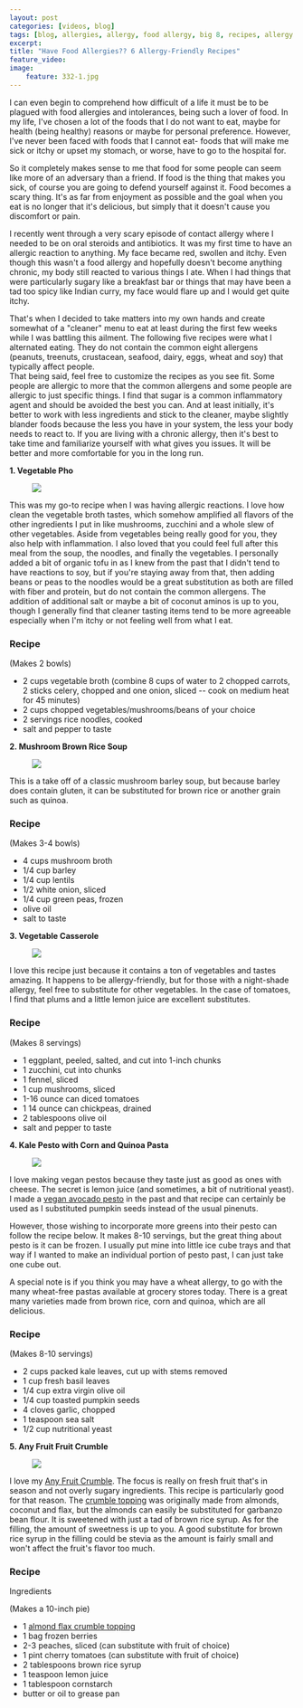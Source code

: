 ```yaml
---
layout: post
categories: [videos, blog]
tags: [blog, allergies, allergy, food allergy, big 8, recipes, allergy friendly, allergy friendly recipes, allergy friendly foods]
excerpt: 
title: "Have Food Allergies?? 6 Allergy-Friendly Recipes"
feature_video: 
image:
    feature: 332-1.jpg
---
```


I can even begin to comprehend how difficult of a life it must be to be plagued with food allergies and intolerances, being such a lover of food.  In my life, I've chosen a lot of the foods that I do not want to eat, maybe for health (being healthy) reasons or maybe for personal preference. However, I've never been faced with foods that I cannot eat- foods that will make me sick or itchy or upset my stomach, or worse, have to go to the hospital for.

So it completely makes sense to me that food for some people can seem like more of an adversary than a friend.  If food is the thing that makes you sick, of course you are going to defend yourself against it.  Food becomes a scary thing.  It's as far from enjoyment as possible and the goal when you eat is no longer that it's delicious, but simply that it doesn't cause you discomfort or pain.

I recently went through a very scary episode of contact allergy where I needed to be on oral steroids and antibiotics.  It was my first time to have an allergic reaction to anything.  My face became red, swollen and itchy.  Even though this wasn't a food allergy and hopefully doesn't become anything chronic, my body still reacted to various things I ate.  When I had things that were particularly sugary like a breakfast bar or things that may have been a tad too spicy like Indian curry, my face would flare up and I would get quite itchy.

That's when I decided to take matters into my own hands and create somewhat of a "cleaner" menu to eat at least during the first few weeks while I was battling this ailment.  The following five recipes were what I alternated eating.  They do not contain the common eight allergens (peanuts, treenuts, crustacean, seafood, dairy, eggs, wheat and soy) that typically affect people.  
That being said, feel free to customize the recipes as you see fit.  Some people are allergic to more that the common allergens and some people are allergic to just specific things.  I find that sugar is a common inflammatory agent and should be avoided the best you can.  And at least initially, it's better to work with less ingredients and stick to the cleaner, maybe slightly blander foods because the less you have in your system, the less your body needs to react to.  If you are living with a chronic allergy, then it's best to take time and familiarize yourself with what gives you issues.  It will be better and more comfortable for you in the long run. 

__1. Vegetable Pho__

<figure>
    <img src="/images/332-2.jpg">
</figure>

This was my go-to recipe when I was having allergic reactions.  I love how clean the vegetable broth tastes, which somehow amplified all flavors of the other ingredients I put in like mushrooms, zucchini and a whole slew of other vegetables.  Aside from vegetables being really good for you, they also help with inflammation.  I also loved that you could feel full after this meal from the soup, the noodles, and finally the vegetables.  I personally added a bit of organic tofu in as I knew from the past that I didn't tend to have reactions to soy, but if you're staying away from that, then adding beans or peas to the noodles would be a great substitution as both are filled with fiber and protein, but do not contain the common allergens.  The addition of additional salt or maybe a bit of coconut aminos is up to you, though I generally find that cleaner tasting items tend to be more agreeable especially when I'm itchy or not feeling well from what I eat.

### Recipe

(Makes 2 bowls)

- 2 cups vegetable broth (combine 8 cups of water to 2 chopped carrots, 2 sticks celery, chopped and one onion, sliced -- cook on medium heat for 45 minutes)
- 2 cups chopped vegetables/mushrooms/beans of your choice
- 2 servings rice noodles, cooked
- salt and pepper to taste



__2. Mushroom Brown Rice Soup__

<figure>
    <img src="/images/332-3.jpg">
</figure>

This is a take off of a classic mushroom barley soup, but because barley does contain gluten, it can be substituted for brown rice or another grain such as quinoa.

### Recipe

(Makes 3-4 bowls)

- 4 cups mushroom broth
- 1/4 cup barley
- 1/4 cup lentils
- 1/2 white onion, sliced
- 1/4 cup green peas, frozen
- olive oil
- salt to taste

__3. Vegetable Casserole__

<figure>
    <img src="/images/332-4.jpg">
</figure>

I love this recipe just because it contains a ton of vegetables and tastes amazing.  It happens to be allergy-friendly, but for those with a night-shade allergy, feel free to substitute for other vegetables.  In the case of tomatoes, I find that plums and a little lemon juice are excellent substitutes.

### Recipe

(Makes 8 servings)

- 1 eggplant, peeled, salted, and cut into 1-inch chunks
- 1 zucchini, cut into chunks
- 1 fennel, sliced
- 1 cup mushrooms, sliced
- 1-16 ounce can diced tomatoes
- 1 14 ounce can chickpeas, drained
- 2 tablespoons olive oil
- salt and pepper to taste


__4. Kale Pesto with Corn and Quinoa Pasta__

<figure>
    <img src="/images/226-7.jpg">
</figure>

I love making vegan pestos because they taste just as good as ones with cheese.  The secret is lemon juice (and sometimes, a bit of nutritional yeast).  I made a [vegan avocado pesto](http://eastmeetskitchen.com/videos/recipes/vegan-avocado-pesto/) in the past and that recipe can certainly be used as I substituted pumpkin seeds instead of the usual pinenuts.  

However, those wishing to incorporate more greens into their pesto can follow the recipe below.  It makes 8-10 servings, but the great thing about pesto is it can be frozen.  I usually put mine into little ice cube trays and that way if I wanted to make an individual portion of pesto past, I can just take one cube out.  

A special note is if you think you may have a wheat allergy, to go with the many wheat-free pastas available at grocery stores today.  There is a great many varieties made from brown rice, corn and quinoa, which are all delicious.

### Recipe

(Makes 8-10 servings)

- 2 cups packed kale leaves, cut up with stems removed
- 1 cup fresh basil leaves
- 1/4 cup extra virgin olive oil
- 1/4 cup toasted pumpkin seeds
- 4 cloves garlic, chopped
- 1 teaspoon sea salt
- 1/2 cup nutritional yeast



__5. Any Fruit Fruit Crumble__

<figure>
    <img src="/images/152-8.jpg">
</figure>

I love my [Any Fruit Crumble](http://eastmeetskitchen.com/recipes/blackberry-tomato-fruit-crumble/).  The focus is really on fresh fruit that's in season and not overly sugary ingredients.  This recipe is particularly good for that reason.  The [crumble topping](http://eastmeetskitchen.com/recipes/high-protein-almond-flax-crumble-topping/) was originally made from almonds, coconut and flax, but the almonds can easily be substituted for garbanzo bean flour.  It is sweetened with just a tad of brown rice syrup.  As for the filling, the amount of sweetness is up to you.  A good substitute for brown rice syrup in the filling could be stevia as the amount is fairly small and won't affect the fruit's flavor too much.

### Recipe

Ingredients

(Makes a 10-inch pie)

- 1 [almond flax crumble topping](http://eastmeetskitchen.com/recipes/high-protein-almond-flax-crumble-topping/)
- 1 bag frozen berries
- 2-3 peaches, sliced (can substitute with fruit of choice)
- 1 pint cherry tomatoes (can substitute with fruit of choice)
- 2 tablespoons brown rice syrup
- 1 teaspoon lemon juice
- 1 tablespoon cornstarch
- butter or oil to grease pan

